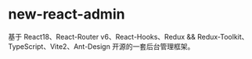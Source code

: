 # new-react-admin
基于 React18、React-Router v6、React-Hooks、Redux && Redux-Toolkit、TypeScript、Vite2、Ant-Design 开源的一套后台管理框架。
